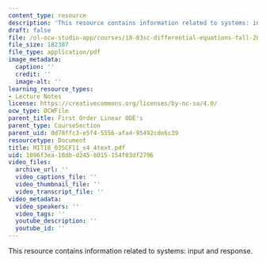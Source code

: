 ```yaml
---
content_type: resource
description: 'This resource contains information related to systems: input and response.'
draft: false
file: /ol-ocw-studio-app/courses/18-03sc-differential-equations-fall-2011/1096f3ea18dbd2458015154f03df2796_MIT18_03SCF11_s4_4text.pdf
file_size: 182387
file_type: application/pdf
image_metadata:
  caption: ''
  credit: ''
  image-alt: ''
learning_resource_types:
- Lecture Notes
license: https://creativecommons.org/licenses/by-nc-sa/4.0/
ocw_type: OCWFile
parent_title: First Order Linear ODE's
parent_type: CourseSection
parent_uid: 0d78ffc3-e5f4-5556-afa4-95492cde6c39
resourcetype: Document
title: MIT18_03SCF11_s4_4text.pdf
uid: 1096f3ea-18db-d245-8015-154f03df2796
video_files:
  archive_url: ''
  video_captions_file: ''
  video_thumbnail_file: ''
  video_transcript_file: ''
video_metadata:
  video_speakers: ''
  video_tags: ''
  youtube_description: ''
  youtube_id: ''
---
```

This resource contains information related to systems: input and response.